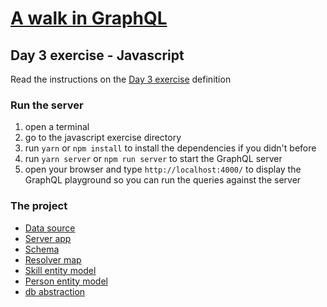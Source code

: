 # [A walk in GraphQL](/README.md)

## Day 3 exercise - Javascript

Read the instructions on the [Day 3 exercise](../day_03.md#exercise) definition

### Run the server

1. open a terminal
2. go to the javascript exercise directory
3. run `yarn` or `npm install` to install the dependencies if you didn't before
4. run `yarn server` or `npm run server` to start the GraphQL server
5. open your browser and type `http://localhost:4000/` to display the GraphQL playground so you can run the queries against the server

### The project

- [Data source](../datasource/data.json)
- [Server app](src/server.js)
- [Schema](src/schema/schema.gql)
- [Resolver map](src/resolvers/resolvers.js)
- [Skill entity model](src/db/skill.js)
- [Person entity model](src/db/person.js)
- [db abstraction](src/db/index.js)
